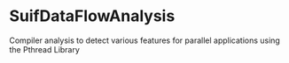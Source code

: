 SuifDataFlowAnalysis
====================
Compiler analysis to detect various features for parallel applications using the Pthread Library

